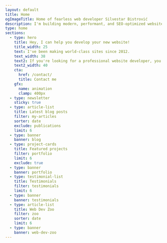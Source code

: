 ```yaml
---
layout: default
title: Home
ogImageTitle: Home of fearless web developer Silvestar Bistrović
description: I'm building modern, performant, and SEO-optimized websites since 2012 using the best coding practices to deliver the best experience for every user.
type: home
sections:
  - type: hero
    title: Hey, I can help you develop your new website!
    title_width: 25
    text: I've been making world-class sites since 2012.
    text_width: 38
    text2: If you're looking for a professional website developer, you've come to the right place.
    text2_width: 40
    cta:
      href: /contact/
      title: Contact me
    gfx:
      name: animation
      clamp: 400px
  - type: newsletter
    sticky: true
  - type: article-list
    title: Latest blog posts
    filter: my-articles
    sorter: date
    exclude: publications
    limit: 6
  - type: banner
    banner: blog
  - type: project-cards
    title: Featured projects
    filter: portfolio
    limit: 6
    exclude: true
  - type: banner
    banner: portfolio
  - type: testimonial-list
    title: Testimonials
    filter: testimonials
    limit: 6
  - type: banner
    banner: testimonials
  - type: article-list
    title: Web Dev Zoo
    filter: zoo
    sorter: date
    limit: 6
  - type: banner
    banner: web-dev-zoo
---
```

